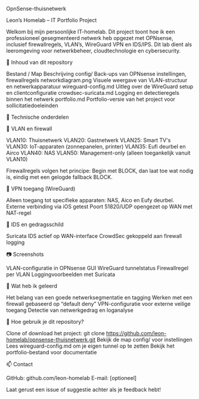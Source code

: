 OpnSense-thuisnetwerk

Leon’s Homelab – IT Portfolio Project

Welkom bij mijn persoonlijke IT-homelab. Dit project toont hoe ik een professioneel gesegmenteerd netwerk heb opgezet met OPNsense, inclusief firewallregels, VLAN’s, WireGuard VPN en IDS/IPS. Dit lab dient als leeromgeving voor netwerkbeheer, cloudtechnologie en cybersecurity.

📘 Inhoud van dit repository

Bestand / Map Beschrijving config/ Back-ups van OPNsense instellingen, firewallregels networkdiagram.png Visuele weergave van VLAN-structuur en netwerkapparatuur wireguard-config.md Uitleg over de WireGuard setup en clientconfiguratie crowdsec-suricata.md Logging en detectieregels binnen het netwerk portfolio.md Portfolio-versie van het project voor sollicitatiedoeleinden

🧱 Technische onderdelen

🔐 VLAN en firewall

VLAN10: Thuisnetwerk VLAN20: Gastnetwerk VLAN25: Smart TV's VLAN30: IoT-apparaten (zonnepanelen, printer) VLAN35: Eufi deurbel en Airco VLAN40: NAS VLAN50: Management-only (alleen toegankelijk vanuit VLAN10)

Firewallregels volgen het principe: Begin met BLOCK, dan laat toe wat nodig is, eindig met een gelogde fallback BLOCK.

🔌 VPN toegang (WireGuard)

Alleen toegang tot specifieke apparaten: NAS, Aico en Eufy deurbel. Externe verbinding via iOS getest Poort 51820/UDP opengezet op WAN met NAT-regel

🧠 IDS en gedragsschild

Suricata IDS actief op WAN-interface CrowdSec gekoppeld aan firewall logging

📷 Screenshots

VLAN-configuratie in OPNsense GUI WireGuard tunnelstatus Firewallregel per VLAN Loggingvoorbeelden met Suricata

🧪 Wat heb ik geleerd

Het belang van een goede netwerksegmentatie en tagging Werken met een firewall gebaseerd op “default deny” VPN-configuratie voor externe veilige toegang Detectie van netwerkgedrag en loganalyse

🚀 Hoe gebruik je dit repository?

Clone of download het project: git clone https://github.com/leon-homelab/opnsense-thuisnetwerk.git Bekijk de map config/ voor instellingen Lees wireguard-config.md om je eigen tunnel op te zetten Bekijk het portfolio-bestand voor documentatie

📫 Contact

GitHub: github.com/leon-homelab E-mail: [optioneel]

Laat gerust een issue of suggestie achter als je feedback hebt!
